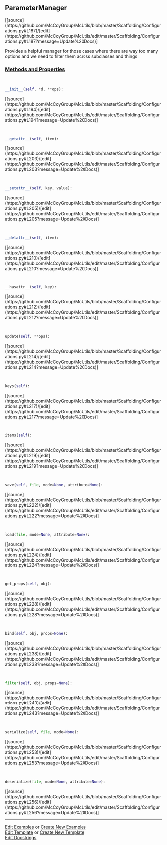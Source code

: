 ## <a id="McUtils.Scaffolding.Configurations.ParameterManager">ParameterManager</a> 
<div class="docs-source-link" markdown="1">
[[source](https://github.com/McCoyGroup/McUtils/blob/master/Scaffolding/Configurations.py#L187)/[edit](https://github.com/McCoyGroup/McUtils/edit/master/Scaffolding/Configurations.py#L187?message=Update%20Docs)]
</div>

Provides a helpful manager for those cases where
there are way too many options and we need to filter
them across subclasses and things

<div class="collapsible-section">
 <div class="collapsible-section collapsible-section-header" markdown="1">
 
### <a class="collapse-link" data-toggle="collapse" href="#methods">Methods and Properties</a> <a class="float-right" data-toggle="collapse" href="#methods"><i class="fa fa-chevron-down"></i></a>

 </div>
 <div class="collapsible-section collapsible-section-body collapse" id="methods" markdown="1">

<a id="McUtils.Scaffolding.Configurations.ParameterManager.__init__" class="docs-object-method">&nbsp;</a> 
```python
__init__(self, *d, **ops): 
```
<div class="docs-source-link" markdown="1">
[[source](https://github.com/McCoyGroup/McUtils/blob/master/Scaffolding/Configurations.py#L194)/[edit](https://github.com/McCoyGroup/McUtils/edit/master/Scaffolding/Configurations.py#L194?message=Update%20Docs)]
</div>

<a id="McUtils.Scaffolding.Configurations.ParameterManager.__getattr__" class="docs-object-method">&nbsp;</a> 
```python
__getattr__(self, item): 
```
<div class="docs-source-link" markdown="1">
[[source](https://github.com/McCoyGroup/McUtils/blob/master/Scaffolding/Configurations.py#L203)/[edit](https://github.com/McCoyGroup/McUtils/edit/master/Scaffolding/Configurations.py#L203?message=Update%20Docs)]
</div>

<a id="McUtils.Scaffolding.Configurations.ParameterManager.__setattr__" class="docs-object-method">&nbsp;</a> 
```python
__setattr__(self, key, value): 
```
<div class="docs-source-link" markdown="1">
[[source](https://github.com/McCoyGroup/McUtils/blob/master/Scaffolding/Configurations.py#L205)/[edit](https://github.com/McCoyGroup/McUtils/edit/master/Scaffolding/Configurations.py#L205?message=Update%20Docs)]
</div>

<a id="McUtils.Scaffolding.Configurations.ParameterManager.__delattr__" class="docs-object-method">&nbsp;</a> 
```python
__delattr__(self, item): 
```
<div class="docs-source-link" markdown="1">
[[source](https://github.com/McCoyGroup/McUtils/blob/master/Scaffolding/Configurations.py#L210)/[edit](https://github.com/McCoyGroup/McUtils/edit/master/Scaffolding/Configurations.py#L210?message=Update%20Docs)]
</div>

<a id="McUtils.Scaffolding.Configurations.ParameterManager.__hasattr__" class="docs-object-method">&nbsp;</a> 
```python
__hasattr__(self, key): 
```
<div class="docs-source-link" markdown="1">
[[source](https://github.com/McCoyGroup/McUtils/blob/master/Scaffolding/Configurations.py#L212)/[edit](https://github.com/McCoyGroup/McUtils/edit/master/Scaffolding/Configurations.py#L212?message=Update%20Docs)]
</div>

<a id="McUtils.Scaffolding.Configurations.ParameterManager.update" class="docs-object-method">&nbsp;</a> 
```python
update(self, **ops): 
```
<div class="docs-source-link" markdown="1">
[[source](https://github.com/McCoyGroup/McUtils/blob/master/Scaffolding/Configurations.py#L214)/[edit](https://github.com/McCoyGroup/McUtils/edit/master/Scaffolding/Configurations.py#L214?message=Update%20Docs)]
</div>

<a id="McUtils.Scaffolding.Configurations.ParameterManager.keys" class="docs-object-method">&nbsp;</a> 
```python
keys(self): 
```
<div class="docs-source-link" markdown="1">
[[source](https://github.com/McCoyGroup/McUtils/blob/master/Scaffolding/Configurations.py#L217)/[edit](https://github.com/McCoyGroup/McUtils/edit/master/Scaffolding/Configurations.py#L217?message=Update%20Docs)]
</div>

<a id="McUtils.Scaffolding.Configurations.ParameterManager.items" class="docs-object-method">&nbsp;</a> 
```python
items(self): 
```
<div class="docs-source-link" markdown="1">
[[source](https://github.com/McCoyGroup/McUtils/blob/master/Scaffolding/Configurations.py#L219)/[edit](https://github.com/McCoyGroup/McUtils/edit/master/Scaffolding/Configurations.py#L219?message=Update%20Docs)]
</div>

<a id="McUtils.Scaffolding.Configurations.ParameterManager.save" class="docs-object-method">&nbsp;</a> 
```python
save(self, file, mode=None, attribute=None): 
```
<div class="docs-source-link" markdown="1">
[[source](https://github.com/McCoyGroup/McUtils/blob/master/Scaffolding/Configurations.py#L222)/[edit](https://github.com/McCoyGroup/McUtils/edit/master/Scaffolding/Configurations.py#L222?message=Update%20Docs)]
</div>

<a id="McUtils.Scaffolding.Configurations.ParameterManager.load" class="docs-object-method">&nbsp;</a> 
```python
load(file, mode=None, attribute=None): 
```
<div class="docs-source-link" markdown="1">
[[source](https://github.com/McCoyGroup/McUtils/blob/master/Scaffolding/Configurations.py#L224)/[edit](https://github.com/McCoyGroup/McUtils/edit/master/Scaffolding/Configurations.py#L224?message=Update%20Docs)]
</div>

<a id="McUtils.Scaffolding.Configurations.ParameterManager.get_props" class="docs-object-method">&nbsp;</a> 
```python
get_props(self, obj): 
```
<div class="docs-source-link" markdown="1">
[[source](https://github.com/McCoyGroup/McUtils/blob/master/Scaffolding/Configurations.py#L228)/[edit](https://github.com/McCoyGroup/McUtils/edit/master/Scaffolding/Configurations.py#L228?message=Update%20Docs)]
</div>

<a id="McUtils.Scaffolding.Configurations.ParameterManager.bind" class="docs-object-method">&nbsp;</a> 
```python
bind(self, obj, props=None): 
```
<div class="docs-source-link" markdown="1">
[[source](https://github.com/McCoyGroup/McUtils/blob/master/Scaffolding/Configurations.py#L238)/[edit](https://github.com/McCoyGroup/McUtils/edit/master/Scaffolding/Configurations.py#L238?message=Update%20Docs)]
</div>

<a id="McUtils.Scaffolding.Configurations.ParameterManager.filter" class="docs-object-method">&nbsp;</a> 
```python
filter(self, obj, props=None): 
```
<div class="docs-source-link" markdown="1">
[[source](https://github.com/McCoyGroup/McUtils/blob/master/Scaffolding/Configurations.py#L243)/[edit](https://github.com/McCoyGroup/McUtils/edit/master/Scaffolding/Configurations.py#L243?message=Update%20Docs)]
</div>

<a id="McUtils.Scaffolding.Configurations.ParameterManager.serialize" class="docs-object-method">&nbsp;</a> 
```python
serialize(self, file, mode=None): 
```
<div class="docs-source-link" markdown="1">
[[source](https://github.com/McCoyGroup/McUtils/blob/master/Scaffolding/Configurations.py#L253)/[edit](https://github.com/McCoyGroup/McUtils/edit/master/Scaffolding/Configurations.py#L253?message=Update%20Docs)]
</div>

<a id="McUtils.Scaffolding.Configurations.ParameterManager.deserialize" class="docs-object-method">&nbsp;</a> 
```python
deserialize(file, mode=None, attribute=None): 
```
<div class="docs-source-link" markdown="1">
[[source](https://github.com/McCoyGroup/McUtils/blob/master/Scaffolding/Configurations.py#L256)/[edit](https://github.com/McCoyGroup/McUtils/edit/master/Scaffolding/Configurations.py#L256?message=Update%20Docs)]
</div>

 </div>
</div>




___

[Edit Examples](https://github.com/McCoyGroup/McUtils/edit/gh-pages/ci/examples/McUtils/Scaffolding/Configurations/ParameterManager.md) or 
[Create New Examples](https://github.com/McCoyGroup/McUtils/new/gh-pages/?filename=ci/examples/McUtils/Scaffolding/Configurations/ParameterManager.md) <br/>
[Edit Template](https://github.com/McCoyGroup/McUtils/edit/gh-pages/ci/docs/McUtils/Scaffolding/Configurations/ParameterManager.md) or 
[Create New Template](https://github.com/McCoyGroup/McUtils/new/gh-pages/?filename=ci/docs/templates/McUtils/Scaffolding/Configurations/ParameterManager.md) <br/>
[Edit Docstrings](https://github.com/McCoyGroup/McUtils/edit/master/Scaffolding/Configurations.py#L187?message=Update%20Docs)